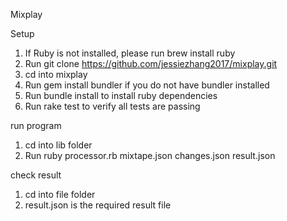 Mixplay

Setup
1. If Ruby is not installed, please run brew install ruby
2. Run git clone https://github.com/jessiezhang2017/mixplay.git
3. cd into mixplay
4. Run gem install bundler if you do not have bundler installed
5. Run bundle install to install ruby dependencies
6. Run rake test to verify all tests are passing

run program
1. cd into lib folder
2. Run ruby processor.rb mixtape.json changes.json result.json

check result
1. cd into file folder
2. result.json is the required result file
